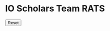 <!DOCTYPE html>
<html lang="en">
  <head>
    <meta charset="utf-8" />
    <meta http-equiv="x-ua-compatible" content="ie=edge" />
    <meta name="viewport" content="width=device-width, initial-scale=1" /> 
  </head>

  <body>
        <div id="main">
        
<h1>IO Scholars Team RATS</h1>

<div><canvas id="maincanvas"></canvas></div>

<div><input id="resetbutton" type="button" value="Reset"></input></div>
    
    
</div>
  </body>
</html>

